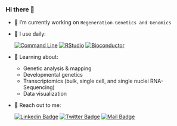 ### Hi there 👋

- 🔭 I’m currently working on `Regeneration Genetics and Genomics`

- 🚀 I use daily:

  [![Command Line](https://img.shields.io/badge/-command_line-fbe7b9?style=for-the-badge&labelColor=black&logo=ubuntu)](#)
  [![RStudio](https://img.shields.io/badge/-RStudio-bad5ed?style=for-the-badge&labelColor=black&logo=rstudio)](#)
  [![Bioconductor](https://img.shields.io/badge/-Bioconductor-ebebec?style=for-the-badge&labelColor=black&logo=R)](#)

- 🌱 Learning about:
  - Genetic analysis & mapping
  - Developmental genetics
  - Transcriptomics (bulk, single cell, and single nuclei RNA-Sequencing)
  - Data visualization
  
<!-- - ⚡ More about me: 📝[`Website`](https://mkabangu.github.io/) -->

- 🤝 Reach out to me:
  
  [![Linkedin Badge](https://img.shields.io/badge/-Mirindi_Kabangu-0e76a8?style=flat&labelColor=0e76a8&logo=linkedin&logoColor=white)](https://www.linkedin.com/in/mirindikabangu/)
  [![Twitter Badge](https://img.shields.io/badge/-@Mirindi_-1ca0f1?style=flat&labelColor=1ca0f1&logo=twitter&logoColor=white&link=https://twitter.com/Ipenywis)](https://twitter.com/Mirindi_)
  [![Mail Badge](https://img.shields.io/badge/-mirindikabangu@gmail.com-c0392b?style=flat&labelColor=c0392b&logo=gmail&logoColor=white)](mailto:mirindikabangu@gmail.com)
  